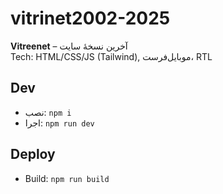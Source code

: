 # vitrinet2002-2025

**Vitreenet** – آخرین نسخهٔ سایت  
Tech: HTML/CSS/JS (Tailwind), موبایل‌فرست، RTL

## Dev
- نصب: `npm i`
- اجرا: `npm run dev`

## Deploy
- Build: `npm run build`
